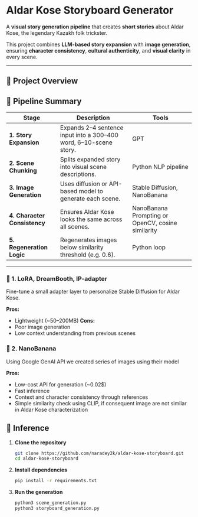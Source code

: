 # Aldar Kose Storyboard Generator

A **visual story generation pipeline** that creates **short stories** about Aldar Kose, the legendary Kazakh folk trickster.

This project combines **LLM-based story expansion** with **image generation**, ensuring **character consistency**, **cultural authenticity**, and **visual clarity** in every scene.

---

## 🚀 Project Overview

## 🧩 Pipeline Summary

| Stage | Description | Tools |
|-------|--------------|-------|
| **1. Story Expansion** | Expands 2–4 sentence input into a 300–400 word, 6–10-scene story. | GPT  |
| **2. Scene Chunking** | Splits expanded story into visual scene descriptions. | Python NLP pipeline |
| **3. Image Generation** | Uses diffusion or API-based model to generate each scene. | Stable Diffusion, NanoBanana |
| **4. Character Consistency** | Ensures Aldar Kose looks the same across all scenes. | NanoBanana Prompting or OpenCV, cosine similarity |
| **5. Regeneration Logic** | Regenerates images below similarity threshold (e.g. 0.6). | Python loop |
---

### 🧩 1. LoRA, DreamBooth, IP-adapter

Fine-tune a small adapter layer to personalize Stable Diffusion for Aldar Kose.

**Pros:**
- Lightweight (~50–200MB)
**Cons:**
- Poor image generation
- Low context understanding from previous scenes

### 🧩 2. NanoBanana

Using Google GenAI API we created series of images using their model

**Pros:**
- Low-cost API for generation (~0.02$)
- Fast inference
- Context and character consistency through references
- Simple similarity check using CLIP, if consequent image are not similar in Aldar Kose characterization

## 🚀 Inference

1. **Clone the repository**
   ```bash
   git clone https://github.com/naradey2k/aldar-kose-storyboard.git
   cd aldar-kose-storyboard
   ```
   
2. **Install dependencies**
   ```bash
   pip install -r requirements.txt
   ```

3. **Run the generation**
   ```bash
   python3 scene_generation.py
   python3 storyboard_generation.py
   ```

